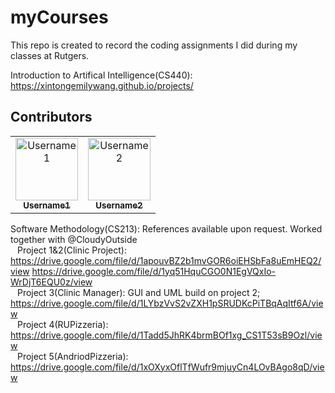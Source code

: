 # myCourses
This repo is created to record the coding assignments I did during my classes at Rutgers.

Introduction to Artifical Intelligence(CS440): https://xintongemilywang.github.io/projects/


## Contributors

<table>
  <tr>
    <td align="center">
      <a href="https://github.com/username1">
        <img src="https://avatars.githubusercontent.com/u/ID1" width="100px;" alt="Username1"/><br />
        <sub><b>Username1</b></sub>
      </a>
    </td>
    <td align="center">
      <a href="https://github.com/username2">
        <img src="https://avatars.githubusercontent.com/u/ID2" width="100px;" alt="Username2"/><br />
        <sub><b>Username2</b></sub>
      </a>
    </td>
  </tr>
</table>


Software Methodology(CS213): References available upon request. Worked together with @CloudyOutside <br/>
&ensp; Project 1&2(Clinic Project): https://drive.google.com/file/d/1apouvBZ2b1mvGOR6oiEHSbFa8uEmHEQ2/view https://drive.google.com/file/d/1yq51HquCGO0N1EgVQxIo-WrDjT6EQU0z/view <br/>
&ensp; Project 3(Clinic Manager): GUI and UML build on project 2; https://drive.google.com/file/d/1LYbzVvS2vZXH1pSRUDKcPiTBqAqItf6A/view <br/>
&ensp; Project 4(RUPizzeria): https://drive.google.com/file/d/1Tadd5JhRK4brmBOf1xg_CS1T53sB9Ozl/view <br/>
&ensp; Project 5(AndriodPizzeria): https://drive.google.com/file/d/1xOXyxOflTfWufr9mjuyCn4LOvBAgo8qD/view <br/>

